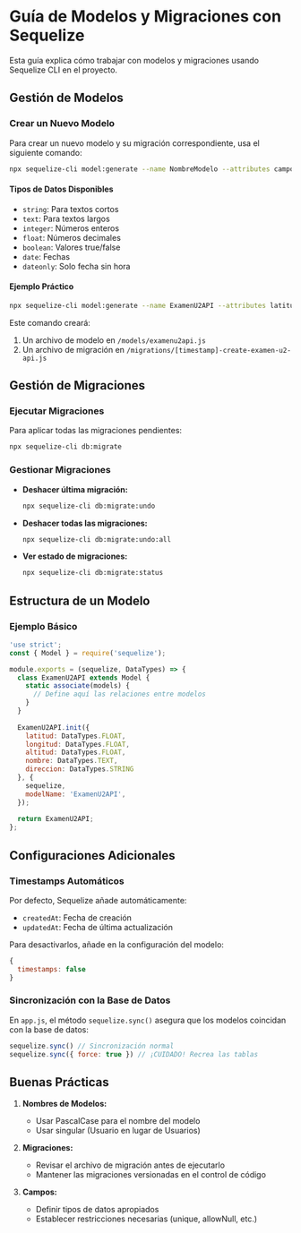 # Guía de Modelos y Migraciones con Sequelize

Esta guía explica cómo trabajar con modelos y migraciones usando Sequelize CLI en el proyecto.

## Gestión de Modelos

### Crear un Nuevo Modelo
Para crear un nuevo modelo y su migración correspondiente, usa el siguiente comando:

```bash
npx sequelize-cli model:generate --name NombreModelo --attributes campo1:tipo,campo2:tipo
```

#### Tipos de Datos Disponibles
- `string`: Para textos cortos
- `text`: Para textos largos
- `integer`: Números enteros
- `float`: Números decimales
- `boolean`: Valores true/false
- `date`: Fechas
- `dateonly`: Solo fecha sin hora

#### Ejemplo Práctico
```bash
npx sequelize-cli model:generate --name ExamenU2API --attributes latitud:float,longitud:float,altitud:float,nombre:text,direccion:string
```

Este comando creará:
1. Un archivo de modelo en `/models/examenu2api.js`
2. Un archivo de migración en `/migrations/[timestamp]-create-examen-u2-api.js`

## Gestión de Migraciones

### Ejecutar Migraciones
Para aplicar todas las migraciones pendientes:
```bash
npx sequelize-cli db:migrate
```

### Gestionar Migraciones
- **Deshacer última migración:**
  ```bash
  npx sequelize-cli db:migrate:undo
  ```
- **Deshacer todas las migraciones:**
  ```bash
  npx sequelize-cli db:migrate:undo:all
  ```
- **Ver estado de migraciones:**
  ```bash
  npx sequelize-cli db:migrate:status
  ```

## Estructura de un Modelo

### Ejemplo Básico
```javascript
'use strict';
const { Model } = require('sequelize');

module.exports = (sequelize, DataTypes) => {
  class ExamenU2API extends Model {
    static associate(models) {
      // Define aquí las relaciones entre modelos
    }
  }
  
  ExamenU2API.init({
    latitud: DataTypes.FLOAT,
    longitud: DataTypes.FLOAT,
    altitud: DataTypes.FLOAT,
    nombre: DataTypes.TEXT,
    direccion: DataTypes.STRING
  }, {
    sequelize,
    modelName: 'ExamenU2API',
  });
  
  return ExamenU2API;
};
```

## Configuraciones Adicionales

### Timestamps Automáticos
Por defecto, Sequelize añade automáticamente:
- `createdAt`: Fecha de creación
- `updatedAt`: Fecha de última actualización

Para desactivarlos, añade en la configuración del modelo:
```javascript
{
  timestamps: false
}
```

### Sincronización con la Base de Datos
En `app.js`, el método `sequelize.sync()` asegura que los modelos coincidan con la base de datos:
```javascript
sequelize.sync() // Sincronización normal
sequelize.sync({ force: true }) // ¡CUIDADO! Recrea las tablas
```

## Buenas Prácticas

1. **Nombres de Modelos:**
   - Usar PascalCase para el nombre del modelo
   - Usar singular (Usuario en lugar de Usuarios)

2. **Migraciones:**
   - Revisar el archivo de migración antes de ejecutarlo
   - Mantener las migraciones versionadas en el control de código

3. **Campos:**
   - Definir tipos de datos apropiados
   - Establecer restricciones necesarias (unique, allowNull, etc.)
